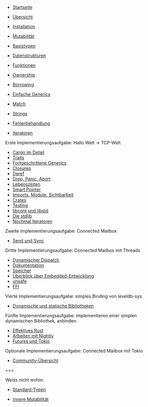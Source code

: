 * [Startseite](index.html)
* [Übersicht](index.html?chapter=overview)

* [Installation](index.html?chapter=installation)
* [Mutabilität](index.html?chapter=mutability)
* [Basistypen](index.html?chapter=basic-types)
* [Datenstrukturen](index.html?chapter=data-structures)
* [Funktionen](index.html?chapter=functions)
* [Ownership](index.html?chapter=ownership)
* [Borrowing](index.html?chapter=borrowing)
* [Einfache Generics](index.html?chapter=generics-basics)
* [Match](index.html?chapter=match)
* [Strings](index.html?chapter=strings)
* [Fehlerbehandlung](index.html?chapter=error-handling)
* [Iteratoren](index.html?chapter=iterators)

Erste Implementierungsaufgabe: Hallo Welt -> TCP-Welt

* [Cargo im Detail](index.html?chapter=cargo)
* [Traits](index.html?chapter=traits)
* [Fortgeschrittene Generics](index.html?chapter=advanced-generics-bounds)
* [Closures](index.html?chapter=closures)
* [Deref](index.html?chapter=deref-coersions)
* [Drop, Panic, Abort](index.html?chapter=drop-panic-abort)
* [Lebenszeiten](index.html?chapter=lifetimes)
* [Smart Pointer](index.html?chapter=smart-pointers)
* [Imports, Module, Sichtbarkeit](index.html?chapter=imports-modules-and-visibility)
* [Crates](index.html?chapter=crates)
* [Testing](index.html?chapter=testing)
* [libcore und libstd](index.html?chapter=libcore-and-libstd)
* [Die stdlib](index.html?chapter=std-lib-tour)
* [Nochmal Iteratoren](index.html?chapter=iterators-again)

Zweite Implementierungsaufgabe: Connected Mailbox

* [Send und Sync](index.html?chapter=send-and-sync)

Dritte Implementierungsaufgabe: Connected Mailbox mit Threads

* [Dynamischer Dispatch](index.html?chapter=dynamic-dispatch)
* [Dokumentation](index.html?chapter=documentation)
* [Speicher](index.html?chapter=memory-considerations)
* [Überblick über Embedded-Entwicklung](index.html?chapter=embedded)
* [unsafe](index.html?chapter=unsafe)
* [FFI](index.html?chapter=ffi)

Vierte Implementierungsaufgabe: simples Binding von leveldb-sys

* [Dynamische und statische Bibliotheken](index.html?chapter=dynamic-and-static-libs)

Fünfte Implementierungsaufgabe: implementieren einer simplen dynamischen Bibliothek, anbinden.

* [Effektives Rust](index.html?chapter=effective-rust)
* [Arbeiten mit Nightly](index.html?chapter=working-with-nightly)
* [Futures und Tokio](index.html?chapter=futures-and-tokio)

Optionale Implementierungsaufgabe: Connected Mailbox mit Tokio

* [Community-Übersicht](index.html?chapter=community-map)

===

Weiss nicht wohin:

* [Standard-Typen](index.html?chapter=standard-types)

* [Innere Mutabilität](index.html?chapter=inner-mutability)
